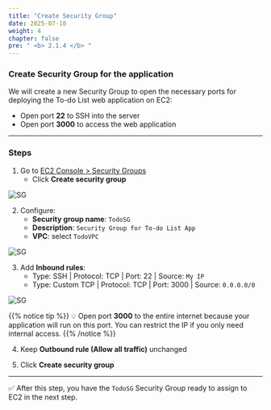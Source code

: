 ```yaml
---
title: "Create Security Group"
date: 2025-07-10
weight: 4
chapter: false
pre: " <b> 2.1.4 </b> "
---
```


### Create Security Group for the application

We will create a new Security Group to open the necessary ports for deploying the To-do List web application on EC2:

- Open port **22** to SSH into the server  
- Open port **3000** to access the web application

---

### Steps

1. Go to [EC2 Console > Security Groups](https://console.aws.amazon.com/ec2/v2/home#SecurityGroups)
   - Click **Create security group**

![SG](/images/2-Prerequiste/016-create-sg.png)

2. Configure:
   - **Security group name**: `TodoSG`
   - **Description**: `Security Group for To-do List App`
   - **VPC**: select `TodoVPC`

![SG](/images/2-Prerequiste/017-create-sg.png)

3. Add **Inbound rules**:
   - Type: SSH | Protocol: TCP | Port: 22 | Source: `My IP`
   - Type: Custom TCP | Protocol: TCP | Port: 3000 | Source: `0.0.0.0/0`

![SG](/images/2-Prerequiste/018-create-sg.png)

{{% notice tip %}}
💡 Open port **3000** to the entire internet because your application will run on this port. You can restrict the IP if you only need internal access.
{{% /notice %}}

4. Keep **Outbound rule (Allow all traffic)** unchanged

5. Click **Create security group**

---

✅ After this step, you have the `TodoSG` Security Group ready to assign to EC2 in the next step.